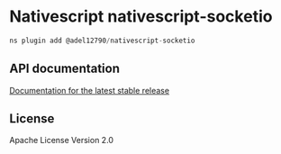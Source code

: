 # Nativescript nativescript-socketio

```javascript
ns plugin add @adel12790/nativescript-socketio
```

## API documentation

[Documentation for the latest stable release](https://triniwiz.github.io/nativescript-plugins/api-reference/socketio.html)


## License

Apache License Version 2.0
